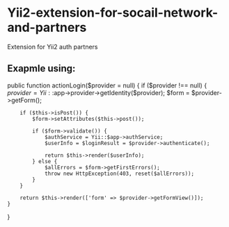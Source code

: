# Yii2-extension-for-socail-network-and-partners
Extension for Yii2 auth partners

Exapmle using:
----------


  public function actionLogin($provider = null) {
    if ($provider !== null) {
        $provider = Yii::$app->provider->getIdentity($provider);
        $form = $provider->getForm();
        
        if ($this->isPost()) {
            $form->setAttributes($this->post());
  
            if ($form->validate()) {
                $authService = Yii::$app->authService;
                $userInfo = $loginResult = $provider->authenticate();
                
                return $this->render($userInfo);
            } else {
                $allErrors = $form->getFirstErrors();
                throw new HttpException(403, reset($allErrors));
            }
        }
  
        return $this->render(['form' => $provider->getFormView()]);
    }
  }
